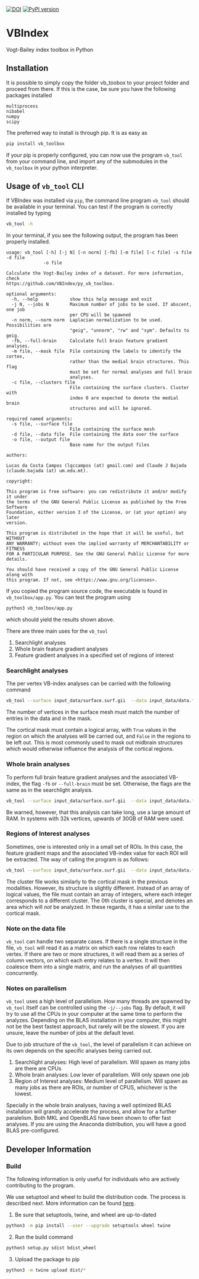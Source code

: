 

[![DOI](https://zenodo.org/badge/224148416.svg)](https://zenodo.org/badge/latestdoi/224148416) [![PyPI version](https://badge.fury.io/py/vb-toolbox.svg)](https://badge.fury.io/py/vb-toolbox)


# VBIndex
Vogt-Bailey index toolbox in Python

## Installation

It is possible to simply copy the folder vb_toobox to your project folder and
proceed from there. If this is the case, be sure you have the following
packages installed

```
multiprocess
nibabel
numpy
scipy
```

The preferred way to install is through pip. It is as easy as

```bash
pip install vb_toolbox
```

If your pip is properly configured, you can now use the program `vb_tool` from
your command line, and import any of the submodules in the `vb_toolbox` in your python
interpreter.

## Usage of `vb_tool` CLI

If VBIndex was installed via `pip`, the command line program `vb_tool` should
be available in your terminal. You can test if the program is correctly
installed by typing

```bash
vb_tool -h
```

In your terminal, if you see the following output, the program has been
properly installed.

```
usage: vb_tool [-h] [-j N] [-n norm] [-fb] [-m file] [-c file] -s file -d file
              -o file

Calculate the Vogt-Bailey index of a dataset. For more information, check
https://github.com/VBIndex/py_vb_toolbox.

optional arguments:
  -h, --help            show this help message and exit
  -j N, --jobs N        Maximum number of jobs to be used. If abscent, one job
                        per CPU will be spawned
  -n norm, --norm norm  Laplacian normalization to be used. Possibilities are
                        "geig", "unnorm", "rw" and "sym". Defaults to geig.
  -fb, --full-brain     Calculate full brain feature gradient analyses.
  -m file, --mask file  File containing the labels to identify the cortex,
                        rather than the medial brain structures. This flag
                        must be set for normal analyses and full brain
                        analyses.
  -c file, --clusters file
                        File containing the surface clusters. Cluster with
                        index 0 are expected to denote the medial brain
                        structures and will be ignored.

required named arguments:
  -s file, --surface file
                        File containing the surface mesh
  -d file, --data file  File containing the data over the surface
  -o file, --output file
                        Base name for the output files

authors:

Lucas da Costa Campos (lqccampos (at) gmail.com) and Claude J Bajada
(claude.bajada (at) um.edu.mt).

copyright:

This program is free software: you can redistribute it and/or modify it under
the terms of the GNU General Public License as published by the Free Software
Foundation, either version 3 of the License, or (at your option) any later
version.

This program is distributed in the hope that it will be useful, but WITHOUT
ANY WARRANTY; without even the implied warranty of MERCHANTABILITY or FITNESS
FOR A PARTICULAR PURPOSE. See the GNU General Public License for more details.

You should have received a copy of the GNU General Public License along with
this program. If not, see <https://www.gnu.org/licenses>.
```

If you copied the program source code, the executable is found in `vb_toolbox/app.py`.
You can test the program using

```bash
python3 vb_toolbox/app.py
```

which should yield the results shown above.

There are three main uses for the `vb_tool`

1. Searchlight analyses
2. Whole brain feature gradient analyses
3. Feature gradient analyses in a specified set of regions of interest

### Searchlight analyses

The per vertex VB-index analyses can be carried with the following command

```bash
vb_tool --surface input_data/surface.surf.gii  --data input_data/data.func.gii --mask input_data/cortical_mask.shape.gii --output search_light
```

The number of vertices in the surface mesh must match the number of entries in
the data and in the mask.

The cortical mask must contain a logical array, with `True` values in the
region on which the analyses will be carried out, and `False` in the regions to
be left out. This is most commonly used to mask out midbrain structures which
would otherwise influence the analysis of the cortical regions.


### Whole brain analyses

To perform full brain feature gradient analyses and the associated VB-index, the flag 
`-fb` or `--full-brain` must be set. Otherwise, the flags are the same as in the searchlight analysis.

```bash
vb_tool --surface input_data/surface.surf.gii  --data input_data/data.func.gii --mask input_data/cortical_mask.shape.gii --full-brain --output full_brain_gradient
```

Be warned, however, that this analysis can take long, use a large amount of
RAM. In systems with 32k vertices, upwards of 30GB of RAM were used.

### Regions of Interest analyses

Sometimes, one is interested only in a small set of ROIs. In this case, the
feature gradient maps and the associated VB-index value for each ROI will be
extracted. The way of calling the program is as follows:

```bash
vb_tool --surface input_data/surface.surf.gii  --data input_data/data.func.gii  -c input_data/clusters.shape.gii --output clustered_analyses
```

The cluster file works similarly to the cortical mask in the previous
modalities. However, its structure is slightly different. Instead of an array
of logical values, the file must contain an array of integers, where each
integer corresponds to a different cluster. The 0th cluster is special, and
denotes an area which will *not* be analyzed. In these regards, it has a
similar use to the cortical mask.

### Note on the data file

`vb_tool` can handle two separate cases. If there is a single structure in the
file, `vb_tool` will read it as a matrix on which each row relates to each
vertex. If there are two or more structures, it will read them as a series of
column vectors, on which each entry relates to a vertex. It will then coalesce
them into a single matrix, and run the analyses of all quantities concurrently.

### Notes on parallelism

`vb_tool` uses a high level of parallelism. How many threads are spawned by
`vb_tool` itself can be controlled using the `-j/--jobs` flag. By default, it
will try to use all the CPUs in your computer at the same time to perform the
analyzes. Depending on the BLAS installation in your computer, this might not
be the best fastest approach, but rarely will be the slowest. If you are
unsure, leave the number of jobs at the default level.

Due to job structure of the `vb_tool`, the level of parallelism it can achieve
on its own depends on the specific analyses being carried out.

1. Searchlight analyses: High level of parallelism. Will spawn as many jobs are
   there are CPUs
2. Whole brain analyses: Low lever of parallelism. Will only spawn one job
3. Region of Interest analyses: Medium level of parallelism. Will spawn as many
   jobs as there are ROIs, or number of CPUS, whichever is the lowest.

Specially in the whole brain analyses, having a well optimized BLAS
installation will grandly accelerate the process, and allow for a further
paralelism.  Both MKL and OpenBLAS have been shown to offer fast analyses. If
you are using the Anaconda distribution, you will have a good BLAS
pre-configured.

## Developer Information

### Build

The following information is only useful for individuals who are actively
contributing to the program.

We use setuptool and wheel to build the distribution code. The process is
described next. More information can be found
[here](https://packaging.python.org/tutorials/packaging-projects/).

1. Be sure that setuptools, twine, and wheel are up-to-dated

```bash
python3 -m pip install --user --upgrade setuptools wheel twine
```

2. Run the build command

```bash
python3 setup.py sdist bdist_wheel
```

3. Upload the package to pip

```bash
python3 -m twine upload dist/*
```
